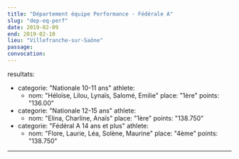 ```yaml
---
title: "Département équipe Performance - Fédérale A"
slug: "dep-eq-perf"
date: 2019-02-09
end: 2019-02-10
lieu: "Villefranche-sur-Saône"
passage:
convocation:
---
```

resultats:
 - categorie: "Nationale 10-11 ans"
   athlete:
     - nom: "Héloïse, Lilou, Lynaïs, Salomé, Emilie"
       place: "1ère"
       points: "136.00"
 - categorie: "Nationale 12-15 ans"
   athlete:
     - nom: "Elina, Charline, Anaïs"
       place: "1ère"
       points: "138.750"
 - categorie: "Fédéral A 14 ans et plus"
   athlete:
     - nom: "Flore, Laurie, Léa, Solène, Maurine"
       place: "4ème"
       points: "138.750"
---
